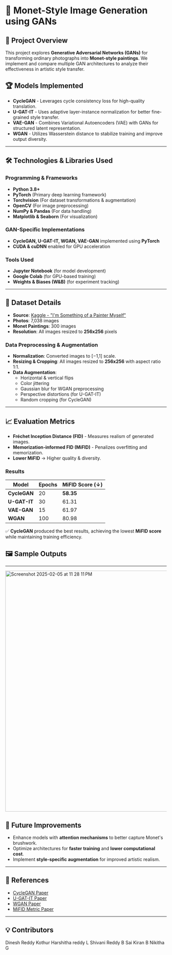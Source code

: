 # 🎨 Monet-Style Image Generation using GANs

## 📌 Project Overview
This project explores **Generative Adversarial Networks (GANs)** for transforming ordinary photographs into **Monet-style paintings**. We implement and compare multiple GAN architectures to analyze their effectiveness in artistic style transfer.

## 🏆 Models Implemented
- **CycleGAN** - Leverages cycle consistency loss for high-quality translation.
- **U-GAT-IT** - Uses adaptive layer-instance normalization for better fine-grained style transfer.
- **VAE-GAN** - Combines Variational Autoencoders (VAE) with GANs for structured latent representation.
- **WGAN** - Utilizes Wasserstein distance to stabilize training and improve output diversity.

---

## 🛠️ Technologies & Libraries Used
### **Programming & Frameworks**
- **Python 3.8+**
- **PyTorch** (Primary deep learning framework)
- **Torchvision** (For dataset transformations & augmentation)
- **OpenCV** (For image preprocessing)
- **NumPy & Pandas** (For data handling)
- **Matplotlib & Seaborn** (For visualization)

### **GAN-Specific Implementations**
- **CycleGAN, U-GAT-IT, WGAN, VAE-GAN** implemented using **PyTorch**  
- **CUDA & cuDNN** enabled for GPU acceleration  

### **Tools Used**
- **Jupyter Notebook** (for model development)
- **Google Colab** (for GPU-based training)
- **Weights & Biases (W&B)** (for experiment tracking)

---

## 📂 Dataset Details
- **Source**: [Kaggle - "I'm Something of a Painter Myself"](https://www.kaggle.com/competitions/gan-getting-started/overview)
- **Photos**: 7,038 images
- **Monet Paintings**: 300 images
- **Resolution**: All images resized to **256x256** pixels

### **Data Preprocessing & Augmentation**
- **Normalization**: Converted images to [−1,1] scale.
- **Resizing & Cropping**: All images resized to **256x256** with aspect ratio 1:1.
- **Data Augmentation**:
  - Horizontal & vertical flips
  - Color jittering
  - Gaussian blur for WGAN preprocessing
  - Perspective distortions (for U-GAT-IT)
  - Random cropping (for CycleGAN)

---

## 📈 Evaluation Metrics
- **Fréchet Inception Distance (FID)** - Measures realism of generated images.
- **Memorization-informed FID (MiFID)** - Penalizes overfitting and memorization.
- **Lower MiFID** → Higher quality & diversity.

### **Results**
| Model          | Epochs | MiFID Score (↓) |
|---------------|--------|----------------|
| **CycleGAN**  | 20     | **58.35** |
| **U-GAT-IT**  | 30     | 61.31  |
| **VAE-GAN**   | 15     | 61.97  |
| **WGAN**      | 100    | 80.98  |

✅ **CycleGAN** produced the best results, achieving the lowest **MiFID score** while maintaining training efficiency.

## 🖼️ Sample Outputs
---
<img width="750" alt="Screenshot 2025-02-05 at 11 28 11 PM" src="https://github.com/user-attachments/assets/7f56a5c1-7fe0-4617-861d-c07f997d6c15" />



## 🚀 Future Improvements
- Enhance models with **attention mechanisms** to better capture Monet's brushwork.
- Optimize architectures for **faster training** and **lower computational cost**.
- Implement **style-specific augmentation** for improved artistic realism.

---

## 🔗 References
- [CycleGAN Paper](https://arxiv.org/abs/1703.10593)
- [U-GAT-IT Paper](https://openreview.net/forum?id=BJlZ5ySKPH)
- [WGAN Paper](https://arxiv.org/abs/1701.07875)
- [MiFID Metric Paper](https://doi.org/10.1038/s41524-023-01042-3)

---

## 💡 Contributors
Dinesh Reddy Kothur
Harshitha reddy L
Shivani Reddy B
Sai Kiran B
Nikitha G

